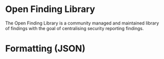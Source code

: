 # Open Finding Library

The Open Finding Library is a community managed and maintained library of findings with the goal of centralising security reporting findings.

# Formatting (JSON)

